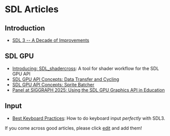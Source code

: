 # SDL Articles

## Introduction

- [SDL 3 -- A Decade of Improvements](https://www.youtube.com/watch?v=PLZXJVPxDTI)

## SDL GPU

- [Introducing: SDL_shadercross](https://moonside.games/posts/introducing-sdl-shadercross/): A tool for shader workflow for the SDL GPU API
- [SDL GPU API Concepts: Data Transfer and Cycling](https://moonside.games/posts/sdl-gpu-concepts-cycling/)
- [SDL GPU API Concepts: Sprite Batcher](https://moonside.games/posts/sdl-gpu-sprite-batcher/)
- [Panel at SIGGRAPH 2025: Using the SDL GPU Graphics API in Education](https://libsdl.org/siggraph2025/)

## Input

- [Best Keyboard Practices](BestKeyboardPractices): How to do keyboard input _perfectly_ with SDL3.

If you come across good articles, please click [edit](https://wiki.libsdl.org/SDL3/Articles/edit) and add them!

